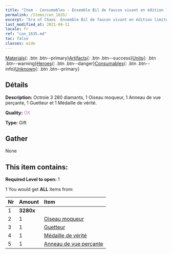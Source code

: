 ```yaml
---
title: "Item - Consumables - Ensemble Œil de faucon vivant en édition limitée"
permalink: /Items/con_1635/
excerpt: "Era of Chaos  Ensemble Œil de faucon vivant en édition limitée"
last_modified_at: 2021-04-11
locale: fr
ref: "con_1635.md"
toc: false
classes: wide
---
```

 [Materials](/fr/Items/){: .btn .btn--primary}[Artifacts](/fr/Items/Artifacts/){: .btn .btn--success}[Units](/fr/Items/Units/){: .btn .btn--warning}[Heroes](/fr/Items/Heroes/){: .btn .btn--danger}[Consumables](/fr/Items/Consumables/){: .btn .btn--info}[Unknown](/fr/Items/Unknown/){: .btn .btn--primary}

## Détails
 **Description:** Octroie 3 280 diamants, 1 Oiseau moqueur, 1 Anneau de vue perçante, 1 Guetteur et 1 Médaille de vérité.

 **Quality:** <span style="color: #DA70D6">OK</span>

 **Type:** Gift

## Gather

  None

## This item contains:

 **Required Level to open:** 1

 1 You would get **ALL** items  from:

  | Nr | Amount |     Item    |
  |:---|:-------|:------------|
  | 1 |  **3280x** | <i class="fas fa-gem"/> |  | 
  | 2 | 1 | [Oiseau moqueur](/fr/Items/art_132/) | 
  | 3 | 1 | [Guetteur](/fr/Items/art_133/) | 
  | 4 | 1 | [Médaille de vérité](/fr/Items/art_134/) | 
  | 5 | 1 | [Anneau de vue perçante](/fr/Items/art_135/) | 
